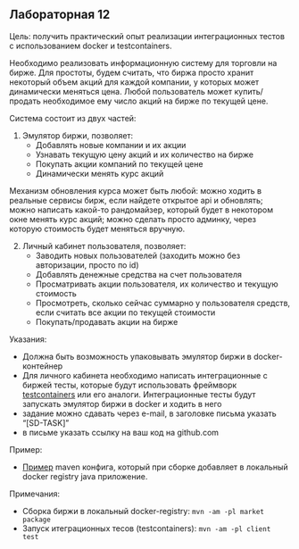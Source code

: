 ## Лабораторная 12
Цель: получить практический опыт реализации интеграционных тестов с использованием docker и testcontainers.

Необходимо реализовать информационную систему для торговли на бирже. Для простоты, будем считать,
что биржа просто хранит некоторый объем акций для каждой компании, у которых может динамически меняться цена.
Любой пользователь может купить/продать необходимое ему число акций на бирже по текущей цене.

Система состоит из двух частей:
1.	Эмулятор биржи, позволяет:
      * Добавлять новые компании и их акции
      * Узнавать текущую цену акций и их количество на бирже
      * Покупать акции компаний по текущей цене
      * Динамически менять курс акций

Механизм обновления курса может быть любой: можно ходить в реальные сервисы бирж, если найдете открытое api и обновлять;
можно написать какой-то рандомайзер, который будет в некотором окне менять курс акций; можно сделать просто админку,
через которую стоимость будет меняться вручную.

2.	Личный кабинет пользователя, позволяет:
      * Заводить новых пользователей (заходить можно без авторизации, просто по id)
      * Добавлять денежные средства на счет пользователя
      * Просматривать акции пользователя, их количество и текущую стоимость
      * Просмотреть, сколько сейчас суммарно у пользователя средств, если считать все акции по текущей стоимости
      * Покупать/продавать акции на бирже

Указания:
* Должна быть возможность упаковывать эмулятор биржи в docker-контейнер
* Для личного кабинета необходимо написать интеграционные с биржей тесты, которые будут использовать фреймворк
[testcontainers](https://www.testcontainers.org/) или его аналоги. Интеграционные тесты будут запускать эмулятор биржи в docker и ходить в него
* задание можно сдавать через e-mail, в заголовке письма указать “[SD-TASK]”
* в письме указать ссылку на ваш код на github.com

Пример:
* [Пример](https://github.com/akirakozov/software-design/tree/master/java/test-containers-example) mavеn конфига,
который при сборке добавляет в локальный docker registry java приложение.

Примечания:
* Сборка биржи в локальный docker-registry: `mvn -am -pl market package`
* Запуск итеграционных тесов (testcontainers): `mvn -am -pl client test`
